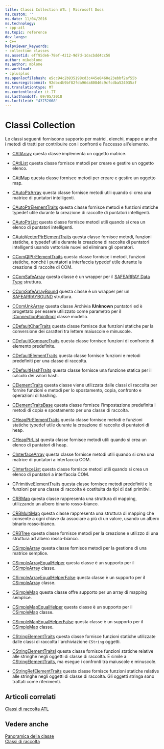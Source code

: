 ```yaml
---
title: Classi Collection ATL | Microsoft Docs
ms.custom: ''
ms.date: 11/04/2016
ms.technology:
- cpp-atl
ms.topic: reference
dev_langs:
- C++
helpviewer_keywords:
- collection classes
ms.assetid: eff95de6-78ef-4212-9d7d-1dacbdd4cc58
author: mikeblome
ms.author: mblome
ms.workload:
- cplusplus
ms.openlocfilehash: e5cc94c2b935198cd3c445e8460e23ebbf2af55b
ms.sourcegitcommit: 92dbc4b9bf82fda96da80846c9cfcdba524035af
ms.translationtype: MT
ms.contentlocale: it-IT
ms.lasthandoff: 09/05/2018
ms.locfileid: "43752668"
---
```

# <a name="collection-classes"></a>Classi Collection

Le classi seguenti forniscono supporto per matrici, elenchi, mappe e anche i metodi di tratti per contribuire con i confronti e l'accesso all'elemento.

- [CAtlArray](../atl/reference/catlarray-class.md) questa classe implementa un oggetto matrice.

- [CAtlList](../atl/reference/catllist-class.md) questa classe fornisce metodi per creare e gestire un oggetto elenco.

- [CAtlMap](../atl/reference/catlmap-class.md) questa classe fornisce metodi per creare e gestire un oggetto map.

- [CAutoPtrArray](../atl/reference/cautoptrarray-class.md) questa classe fornisce metodi utili quando si crea una matrice di puntatori intelligenti.

- [CAutoPtrElementTraits](../atl/reference/cautoptrelementtraits-class.md) questa classe fornisce metodi e funzioni statiche typedef utile durante la creazione di raccolte di puntatori intelligenti.

- [CAutoPtrList](../atl/reference/cautoptrlist-class.md) questa classe fornisce metodi utili quando si crea un elenco di puntatori intelligenti.

- [CAutoVectorPtrElementTraits](../atl/reference/cautovectorptrelementtraits-class.md) questa classe fornisce metodi, funzioni statiche, e typedef utile durante la creazione di raccolte di puntatori intelligenti usando vettoriale nuovi ed eliminare gli operatori.

- [CComQIPtrElementTraits](../atl/reference/ccomqiptrelementtraits-class.md) questa classe fornisce i metodi, funzioni statiche, nonché i puntatori a interfaccia typedef utile durante la creazione di raccolte di COM.

- [CComSafeArray](../atl/reference/ccomsafearray-class.md) questa classe è un wrapper per il [SAFEARRAY Data Type](/previous-versions/windows/desktop/api/oaidl/ns-oaidl-tagsafearray) struttura.

- [CComSafeArrayBound](../atl/reference/ccomsafearraybound-class.md) questa classe è un wrapper per un [SAFEARRAYBOUND](/previous-versions/windows/desktop/api/oaidl/ns-oaidl-tagsafearraybound) struttura.

- [CComUnkArray](../atl/reference/ccomunkarray-class.md) questa classe Archivia **IUnknown** puntatori ed è progettato per essere utilizzato come parametro per il [IConnectionPointImpl](../atl/reference/iconnectionpointimpl-class.md) classe modello.

- [CDefaultCharTraits](../atl/reference/cdefaultchartraits-class.md) questa classe fornisce due funzioni statiche per la conversione dei caratteri tra lettere maiuscole e minuscole.

- [CDefaultCompareTraits](../atl/reference/cdefaultcomparetraits-class.md) questa classe fornisce funzioni di confronto di elemento predefinite.

- [CDefaultElementTraits](../atl/reference/cdefaultelementtraits-class.md) questa classe fornisce funzioni e metodi predefiniti per una classe di raccolta.

- [CDefaultHashTraits](../atl/reference/cdefaulthashtraits-class.md) questa classe fornisce una funzione statica per il calcolo dei valori hash.

- [CElementTraits](../atl/reference/celementtraits-class.md) questa classe viene utilizzata dalle classi di raccolta per fornire funzioni e metodi per lo spostamento, copia, confronto e operazioni di hashing.

- [CElementTraitsBase](../atl/reference/celementtraitsbase-class.md) questa classe fornisce l'impostazione predefinita i metodi di copia e spostamento per una classe di raccolta.

- [CHeapPtrElementTraits](../atl/reference/cheapptrelementtraits-class.md) questa classe fornisce metodi e funzioni statiche typedef utile durante la creazione di raccolte di puntatori di heap.

- [CHeapPtrList](../atl/reference/cheapptrlist-class.md) questa classe fornisce metodi utili quando si crea un elenco di puntatori di heap.

- [CInterfaceArray](../atl/reference/cinterfacearray-class.md) questa classe fornisce metodi utili quando si crea una matrice di puntatori a interfaccia COM.

- [CInterfaceList](../atl/reference/cinterfacelist-class.md) questa classe fornisce metodi utili quando si crea un elenco di puntatori a interfaccia COM.

- [CPrimitiveElementTraits](../atl/reference/cprimitiveelementtraits-class.md) questa classe fornisce metodi predefiniti e le funzioni per una classe di raccolta è costituita da tipi di dati primitivi.

- [CRBMap](../atl/reference/crbmap-class.md) questa classe rappresenta una struttura di mapping, utilizzando un albero binario rosso-bianco.

- [CRBMultiMap](../atl/reference/crbmultimap-class.md) questa classe rappresenta una struttura di mapping che consente a ogni chiave da associare a più di un valore, usando un albero binario rosso-bianco.

- [CRBTree](../atl/reference/crbtree-class.md) questa classe fornisce metodi per la creazione e utilizzo di una struttura ad albero rosso-bianco.

- [CSimpleArray](../atl/reference/csimplearray-class.md) questa classe fornisce metodi per la gestione di una matrice semplice.

- [CSimpleArrayEqualHelper](../atl/reference/csimplearrayequalhelper-class.md) questa classe è un supporto per il [CSimpleArray](../atl/reference/csimplearray-class.md) classe.

- [CSimpleArrayEqualHelperFalse](../atl/reference/csimplearrayequalhelperfalse-class.md) questa classe è un supporto per il [CSimpleArray](../atl/reference/csimplearray-class.md) classe.

- [CSimpleMap](../atl/reference/csimplemap-class.md) questa classe offre supporto per un array di mapping semplice.

- [CSimpleMapEqualHelper](../atl/reference/csimplemapequalhelper-class.md) questa classe è un supporto per il [CSimpleMap](../atl/reference/csimplemap-class.md) classe.

- [CSimpleMapEqualHelperFalse](../atl/reference/csimplemapequalhelperfalse-class.md) questa classe è un supporto per il [CSimpleMap](../atl/reference/csimplemap-class.md) classe.

- [CStringElementTraits](../atl/reference/cstringelementtraits-class.md) questa classe fornisce funzioni statiche utilizzate dalle classi di raccolta l'archiviazione `CString` oggetti.

- [CStringElementTraitsI](../atl/reference/cstringelementtraitsi-class.md) questa classe fornisce funzioni statiche relative alle stringhe negli oggetti di classe di raccolta. È simile a [CStringElementTraits](../atl/reference/cstringelementtraits-class.md), ma esegue i confronti tra maiuscole e minuscole.

- [CStringRefElementTraits](../atl/reference/cstringrefelementtraits-class.md) questa classe fornisce funzioni statiche relative alle stringhe negli oggetti di classe di raccolta. Gli oggetti stringa sono trattati come riferimenti.

## <a name="related-articles"></a>Articoli correlati

[Classi di raccolta ATL](../atl/atl-collection-classes.md)

## <a name="see-also"></a>Vedere anche

[Panoramica della classe](../atl/atl-class-overview.md)   
[Classi di raccolta](../atl/atl-collection-classes.md)

